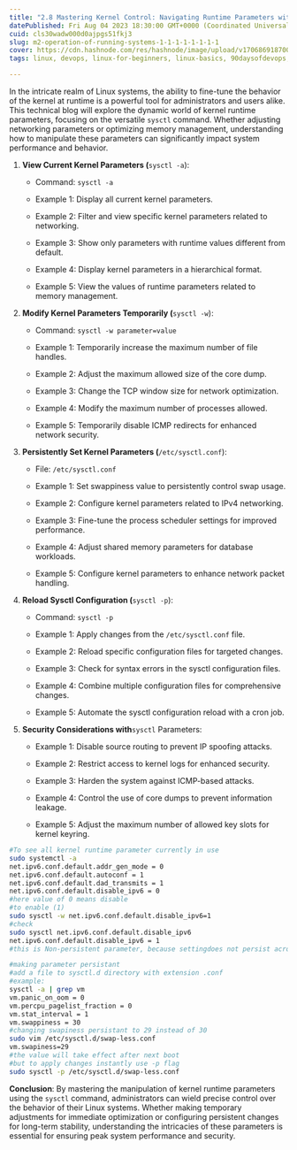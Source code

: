 ```yaml
---
title: "2.8 Mastering Kernel Control: Navigating Runtime Parameters with sysctl"
datePublished: Fri Aug 04 2023 18:30:00 GMT+0000 (Coordinated Universal Time)
cuid: cls30wadw000d0ajpgs51fkj3
slug: m2-operation-of-running-systems-1-1-1-1-1-1-1-1
cover: https://cdn.hashnode.com/res/hashnode/image/upload/v1706869187002/17d356ad-dc8b-4240-aebc-25bde6e43a29.png
tags: linux, devops, linux-for-beginners, linux-basics, 90daysofdevops, trainwithshubham

---
```


In the intricate realm of Linux systems, the ability to fine-tune the behavior of the kernel at runtime is a powerful tool for administrators and users alike. This technical blog will explore the dynamic world of kernel runtime parameters, focusing on the versatile `sysctl` command. Whether adjusting networking parameters or optimizing memory management, understanding how to manipulate these parameters can significantly impact system performance and behavior.

1. **View Current Kernel Parameters (**`sysctl -a`):
    
    * Command: `sysctl -a`
        
    * Example 1: Display all current kernel parameters.
        
    * Example 2: Filter and view specific kernel parameters related to networking.
        
    * Example 3: Show only parameters with runtime values different from default.
        
    * Example 4: Display kernel parameters in a hierarchical format.
        
    * Example 5: View the values of runtime parameters related to memory management.
        
2. **Modify Kernel Parameters Temporarily (**`sysctl -w`):
    
    * Command: `sysctl -w parameter=value`
        
    * Example 1: Temporarily increase the maximum number of file handles.
        
    * Example 2: Adjust the maximum allowed size of the core dump.
        
    * Example 3: Change the TCP window size for network optimization.
        
    * Example 4: Modify the maximum number of processes allowed.
        
    * Example 5: Temporarily disable ICMP redirects for enhanced network security.
        
3. **Persistently Set Kernel Parameters (**`/etc/sysctl.conf`):
    
    * File: `/etc/sysctl.conf`
        
    * Example 1: Set swappiness value to persistently control swap usage.
        
    * Example 2: Configure kernel parameters related to IPv4 networking.
        
    * Example 3: Fine-tune the process scheduler settings for improved performance.
        
    * Example 4: Adjust shared memory parameters for database workloads.
        
    * Example 5: Configure kernel parameters to enhance network packet handling.
        
4. **Reload Sysctl Configuration (**`sysctl -p`):
    
    * Command: `sysctl -p`
        
    * Example 1: Apply changes from the `/etc/sysctl.conf` file.
        
    * Example 2: Reload specific configuration files for targeted changes.
        
    * Example 3: Check for syntax errors in the sysctl configuration files.
        
    * Example 4: Combine multiple configuration files for comprehensive changes.
        
    * Example 5: Automate the sysctl configuration reload with a cron job.
        
5. **Security Considerations with**`sysctl` Parameters:
    
    * Example 1: Disable source routing to prevent IP spoofing attacks.
        
    * Example 2: Restrict access to kernel logs for enhanced security.
        
    * Example 3: Harden the system against ICMP-based attacks.
        
    * Example 4: Control the use of core dumps to prevent information leakage.
        
    * Example 5: Adjust the maximum number of allowed key slots for kernel keyring.
        

```bash
#To see all kernel runtime parameter currently in use
sudo systemctl -a
net.ipv6.conf.default.addr_gen_mode = 0
net.ipv6.conf.default.autoconf = 1
net.ipv6.conf.default.dad_transmits = 1
net.ipv6.conf.default.disable_ipv6 = 0
#here value of 0 means disable
#to enable (1)
sudo sysctl -w net.ipv6.conf.default.disable_ipv6=1
#check
sudo sysctl net.ipv6.conf.default.disable_ipv6
net.ipv6.conf.default.disable_ipv6 = 1
#this is Non-persistent parameter, because settingdoes not persist across reboots.

#making parameter persistant
#add a file to sysctl.d directory with extension .conf
#example:
sysctl -a | grep vm
vm.panic_on_oom = 0
vm.percpu_pagelist_fraction = 0
vm.stat_interval = 1
vm.swappiness = 30
#changing swapiness persistant to 29 instead of 30
sudo vim /etc/sysctl.d/swap-less.conf
vm.swapiness=29
#the value will take effect after next boot
#but to apply changes instantly use -p flag
sudo sysctl -p /etc/sysctl.d/swap-less.conf
```

**Conclusion**: By mastering the manipulation of kernel runtime parameters using the `sysctl` command, administrators can wield precise control over the behavior of their Linux systems. Whether making temporary adjustments for immediate optimization or configuring persistent changes for long-term stability, understanding the intricacies of these parameters is essential for ensuring peak system performance and security.